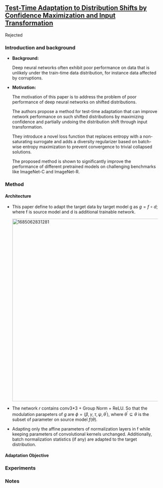 ## [Test-Time Adaptation to Distribution Shifts by Confidence Maximization and Input Transformation](https://openreview.net/forum?id=GOfGGASIUkg)

Rejected

### Introduction and background
- **Background:**

  Deep neural networks often exhibit poor performance on data that is unlikely under the train-time data distribution, for instance data affected by corruptions.

- **Motivation:**

  The motivation of this paper is to address the problem of poor performance of deep neural networks on shifted distributions. 
  
  The authors propose a method for test-time adaptation that can improve network performance on such shifted distributions by maximizing confidence and partially undoing the distribution shift through input transformation. 
  
  They introduce a novel loss function that replaces entropy with a non-saturating surrogate and adds a diversity regularizer based on batch-wise entropy maximization to prevent convergence to trivial collapsed solutions. 
  
  The proposed method is shown to significantly improve the performance of different pretrained models on challenging benchmarks like ImageNet-C and ImageNet-R.

### Method
#### Architecture
- This paper define to adapt the target data by target model g as $g=f \circ d$; where f is source model and d is additional trainable network.

  <img width=600 alt="1685062831281" src="https://github.com/Jo-wang/Daily-Paper-Reading/assets/46414159/31486797-4dc2-449a-b6e1-1f19aaf92d8e">

- The network $r$ contains conv3*3 + Group Norm + ReLU. So that the modulation parapeters of $g$ are $\phi=\left(\beta, \gamma, \tau, \psi, \theta^{\prime}\right)$, where $\theta^{\prime} \subseteq \theta$ is the subset of parameter on source model $f(\theta)$. 

- Adapting only the affine parameters of normalization layers in f while keeping parameters of convolutional kernels unchanged. Additionally, batch normalization statistics (if any) are adapted to the target distribution.

#### Adaptation Objective

### Experiments

### Notes
